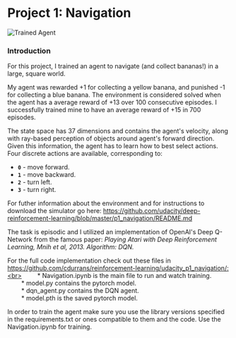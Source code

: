 [//]: # (Image References)

# Project 1: Navigation

[image1]: https://user-images.githubusercontent.com/10624937/42135619-d90f2f28-7d12-11e8-8823-82b970a54d7e.gif "Trained Agent"

![Trained Agent][image1]

### Introduction

For this project, I trained an agent to navigate (and collect bananas!) in a large, square world.  

My agent was rewarded +1 for collecting a yellow banana, and punished -1 for collecting a blue banana. The environment is considered solved when the agent has a average reward of +13 over 100 consecutive episodes. I successfully trained mine to have an average reward of +15 in 700 episodes.

The state space has 37 dimensions and contains the agent's velocity, along with ray-based perception of objects around agent's forward direction.  Given this information, the agent has to learn how to best select actions.  Four discrete actions are available, corresponding to:
- **`0`** - move forward.
- **`1`** - move backward.
- **`2`** - turn left.
- **`3`** - turn right.

For futher information about the environment and for instructions to download the simulator go here: https://github.com/udacity/deep-reinforcement-learning/blob/master/p1_navigation/README.md

The task is episodic and I utilized an implementation of OpenAI's Deep Q-Network from the famous paper: <em>Playing Atari with Deep Reinforcement Learning, Mnih et al, 2013. Algorithm: DQN.</em>

For the full code implementation check out these files in<br>https://github.com/cdurrans/reinforcement-learning/udacity_p1_navigation/:<br>
&nbsp;&nbsp;&nbsp;&nbsp;&nbsp;&nbsp;&nbsp;&nbsp;* Navigation.ipynb is the main file to run and watch training.<br>
&nbsp;&nbsp;&nbsp;&nbsp;&nbsp;&nbsp;&nbsp;&nbsp;* model.py contains the pytorch model.<br>
&nbsp;&nbsp;&nbsp;&nbsp;&nbsp;&nbsp;&nbsp;&nbsp;* dqn_agent.py contains the DQN agent.<br>
&nbsp;&nbsp;&nbsp;&nbsp;&nbsp;&nbsp;&nbsp;&nbsp;* model.pth is the saved pytorch model.<br>


In order to train the agent make sure you use the library versions specified in the requirements.txt or ones compatible to them and the code. Use the Navigation.ipynb for training.




